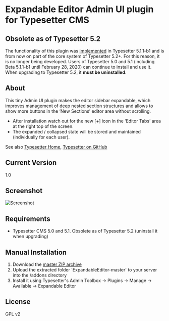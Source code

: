 # Expandable Editor Admin UI plugin for Typesetter CMS #

## Obsolete as of Typesetter 5.2 ##

The functionality of this plugin was [implemented](https://github.com/Typesetter/Typesetter/commit/30229ab22d0c9a4a15241afb19bbaf3395eb88ac) in Typesetter 5.1.1-b1 and is from now on part of the core system of Typesetter 5.2+. For this reason, it is no longer being developed. Users of Typesetter 5.0 and 5.1 (including Beta 5.1.1-b1 until February 28, 2020) can continue to install and use it. When upgrading to Typesetter 5.2, it **must be uninstalled**.


## About ##

This tiny Admin UI plugin makes the editor sidebar expandable, which improves management of deep nested section structures and allows to show more buttons in the &lsquo;New Sections&rsquo; editor area without scrolling. 
* After installation watch out for the new [+] icon in the &lsquo;Editor Tabs&rsquo; area at the right top of the screen. 
* The expanded / collapsed state will be stored and maintained (individually for each user).

See also [Typesetter Home](https://www.typesettercms.com), [Typesetter on GitHub](https://github.com/Typesetter/Typesetter)


## Current Version
1.0


## Screenshot

![Screenshot](/expandable-editor-anim.gif?raw=true)


## Requirements
* Typesetter CMS 5.0 and 5.1. Obsolete as of Typesetter 5.2 (uninstall it when upgrading)


## Manual Installation
1. Download the [master ZIP archive](https://github.com/juek/ExpandableEditor/archive/master.zip)
2. Upload the extracted folder 'ExpandableEditor-master' to your server into the /addons directory
3. Install it using Typesetter's Admin Toolbox &rarr; Plugins &rarr; Manage &rarr; Available &rarr; Expandable Editor


## License
GPL v2
